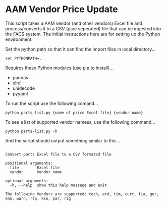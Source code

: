 # AAM Vendor Price Update
This script takes a AAM vendor (and other vendors) Excel file and process/converts it to a CSV (pipe seperated) file that can be ingested into the FACS system.  The initial instructions here are for setting up the Python environment.

Set the python path so that it can find the import files in local directory...

`set PYTHONPATH=.`
  
Requires these Python modules (use pip to install)...
- pandas
- xlrd
- unidecode
- pyyaml

To run the script use the following comand...

`python parts-list.py {name of price Excel file} {vendor name}`

To see a list of supported vendor namess, use the following command...

`python parts-list.py -h`

And the script should output something similar to this...

```usage: parts-list.py [-h] file vendor

Convert parts Excel file to a CSV formated file

positional arguments:
  file        Excel file
  vendor      Vendor name

optional arguments:
  -h, --help  show this help message and exit

The following Vendors are supported: tech, ard, tim, curt, fia, gor, knn, warn, rsp, kso, par, rig

